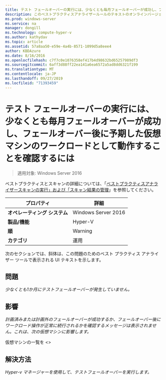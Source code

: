 ```yaml
---
title: テスト フェールオーバーの実行には、少なくとも毎月フェールオーバーが成功し、フェールオーバー後に予期した仮想マシンのワークロードとして動作することを確認するには
description: このベストプラクティスアナライザールールのテキストのオンラインバージョン。
ms.prod: windows-server
ms.service: na
manager: dongill
ms.technology: compute-hyper-v
ms.author: kathydav
ms.topic: article
ms.assetid: 57a8aa50-e59e-4a4b-8571-1099d5a8eee4
author: KBDAzure
ms.date: 8/16/2016
ms.openlocfilehash: c7f7c0e1076358ef417b4d98632bd65257989df3
ms.sourcegitcommit: 6aff3d88ff22ea141a6ea6572a5ad8dd6321f199
ms.translationtype: MT
ms.contentlocale: ja-JP
ms.lasthandoff: 09/27/2019
ms.locfileid: "71393459"
---
```

# <a name="test-failovers-should-be-carried-out-at-least-monthly-to-verify-that-failover-will-succeed-and-that-virtual-machine-workloads-will-operate-as-expected-after-failover"></a>テスト フェールオーバーの実行には、少なくとも毎月フェールオーバーが成功し、フェールオーバー後に予期した仮想マシンのワークロードとして動作することを確認するには

>適用対象: Windows Server 2016

ベストプラクティスとスキャンの詳細については、「[ベストプラクティスアナライザースキャンの実行」および「スキャン結果の管理](https://go.microsoft.com/fwlink/p/?LinkID=223177)」を参照してください。  
  
|プロパティ|詳細|  
|-|-|  
|**オペレーティング システム**|Windows Server 2016| 
|**製品/機能**|Hyper-V|  
|**順**|Warning|  
|**カテゴリ**|運用|  
  
次のセクションでは、斜体は、この問題のためのベスト プラクティス アナライザー ツールで表示される UI テキストを示します。  
  
## <a name="issue"></a>問題  
*少なくとも1か月にテストフェールオーバーが発生していません。*  
  
## <a name="impact"></a>影響  
*計画済みまたは計画外のフェールオーバーが成功するか、フェールオーバー後にワークロード操作が正常に続行されるかを確認するメッセージは表示されません。これは、次の仮想マシンに影響します。*  
  
仮想マシンの一覧を \<>  
  
## <a name="resolution"></a>解決方法  
*Hyper-v マネージャーを使用して、テストフェールオーバーを実行します。*  
  


